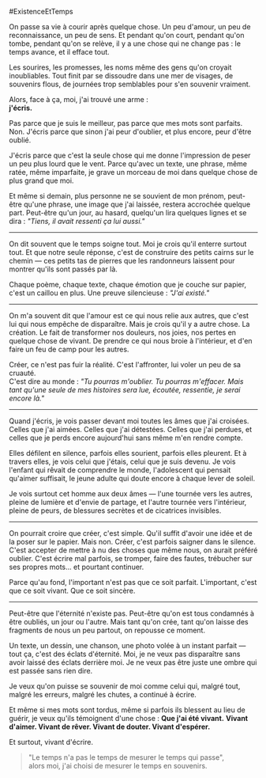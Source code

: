 #ExistenceEtTemps

On passe sa vie à courir après quelque chose. Un peu d'amour, un peu de reconnaissance, un peu de sens. Et pendant qu'on court, pendant qu'on tombe, pendant qu'on se relève, il y a une chose qui ne change pas : le temps avance, et il efface tout.

Les sourires, les promesses, les noms même des gens qu'on croyait inoubliables. Tout finit par se dissoudre dans une mer de visages, de souvenirs flous, de journées trop semblables pour s'en souvenir vraiment.

Alors, face à ça, moi, j'ai trouvé une arme :  
**j'écris.**

Pas parce que je suis le meilleur, pas parce que mes mots sont parfaits. Non. J'écris parce que sinon j'ai peur d'oublier, et plus encore, peur d'être oublié.

J'écris parce que c'est la seule chose qui me donne l'impression de peser un peu plus lourd que le vent. Parce qu'avec un texte, une phrase, même ratée, même imparfaite, je grave un morceau de moi dans quelque chose de plus grand que moi.

Et même si demain, plus personne ne se souvient de mon prénom, peut-être qu'une phrase, une image que j'ai laissée, restera accrochée quelque part.  Peut-être qu'un jour, au hasard, quelqu'un lira quelques lignes et se dira :  _"Tiens, il avait ressenti ça lui aussi."_

---

On dit souvent que le temps soigne tout. Moi je crois qu'il enterre surtout tout. Et que notre seule réponse, c'est de construire des petits cairns sur le chemin — ces petits tas de pierres que les randonneurs laissent pour montrer qu'ils sont passés par là.

Chaque poème, chaque texte, chaque émotion que je couche sur papier, c'est un caillou en plus. Une preuve silencieuse :  _"J'ai existé."_

---

On m'a souvent dit que l'amour est ce qui nous relie aux autres, que c'est lui qui nous empêche de disparaître. Mais je crois qu'il y a autre chose. La création. Le fait de transformer nos douleurs, nos joies, nos pertes en quelque chose de vivant. De prendre ce qui nous broie à l'intérieur, et d'en faire un feu de camp pour les autres.

Créer, ce n'est pas fuir la réalité. C'est l'affronter, lui voler un peu de sa cruauté.  
C'est dire au monde : _"Tu pourras m'oublier. Tu pourras m'effacer. Mais tant qu'une seule de mes histoires sera lue, écoutée, ressentie, je serai encore là."_

---

Quand j'écris, je vois passer devant moi toutes les âmes que j'ai croisées. Celles que j'ai aimées. Celles que j'ai détestées. Celles que j'ai perdues, et celles que je perds encore aujourd'hui sans même m'en rendre compte.

Elles défilent en silence, parfois elles sourient, parfois elles pleurent. Et à travers elles, je vois celui que j'étais, celui que je suis devenu. Je vois l'enfant qui rêvait de comprendre le monde, l'adolescent qui pensait qu'aimer suffisait, le jeune adulte qui doute encore à chaque lever de soleil.

Je vois surtout cet homme aux deux âmes — l'une tournée vers les autres, pleine de lumière et d'envie de partage, et l'autre tournée vers l'intérieur, pleine de peurs, de blessures secrètes et de cicatrices invisibles.

---

On pourrait croire que créer, c'est simple. Qu'il suffit d'avoir une idée et de la poser sur le papier. Mais non. Créer, c'est parfois saigner dans le silence. C'est accepter de mettre à nu des choses que même nous, on aurait préféré oublier. C'est écrire mal parfois, se tromper, faire des fautes, trébucher sur ses propres mots... et pourtant continuer.

Parce qu'au fond, l'important n'est pas que ce soit parfait. L'important, c'est que ce soit vivant. Que ce soit sincère.

---

Peut-être que l'éternité n'existe pas. Peut-être qu'on est tous condamnés à être oubliés, un jour ou l'autre. Mais tant qu'on crée, tant qu'on laisse des fragments de nous un peu partout, on repousse ce moment.

Un texte, un dessin, une chanson, une photo volée à un instant parfait — tout ça, c'est des éclats d'éternité. Moi, je ne veux pas disparaître sans avoir laissé des éclats derrière moi. Je ne veux pas être juste une ombre qui est passée sans rien dire.

Je veux qu'on puisse se souvenir de moi comme celui qui, malgré tout, malgré les erreurs, malgré les chutes, a continué à écrire.

Et même si mes mots sont tordus, même si parfois ils blessent au lieu de guérir, je veux qu'ils témoignent d'une chose :
**Que j'ai été vivant.** **Vivant d'aimer. Vivant de rêver. Vivant de douter. Vivant d'espérer.**

Et surtout, vivant d'écrire.
> "Le temps n'a pas le temps de mesurer le temps qui passe",  
> alors moi, j'ai choisi de mesurer le temps en souvenirs.
